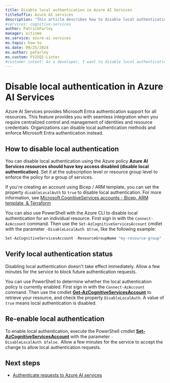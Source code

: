 ```yaml
---
title: Disable local authentication in Azure AI Services
titleSuffix: Azure AI services
description: "This article describes how to disable local authentication in Azure AI Services for improved security."
#services: cognitive-services
author: PatrickFarley
manager: nitinme
ms.service: azure-ai-services
ms.topic: how-to
ms.date: 09/25/2024
ms.author: pafarley
ms.custom: FY25Q1-Linter
#customer intent: As a developer, I want to disable local authentication in Azure AI Services so that I can enforce Microsoft Entra authentication.
---
```


# Disable local authentication in Azure AI Services

Azure AI Services provides Microsoft Entra authentication support for all resources. This feature provides you with seamless integration when you require centralized control and management of identities and resource credentials. Organizations can disable local authentication methods and enforce Microsoft Entra authentication instead.

## How to disable local authentication

You can disable local authentication using the Azure policy **Azure AI Services resources should have key access disabled (disable local authentication)**. Set it at the subscription level or resource group level to enforce the policy for a group of services.

If you're creating an account using Bicep / ARM template, you can set the property `disableLocalAuth` to `true` to disable local authentication. For more information, see 
[Microsoft.CognitiveServices accounts - Bicep, ARM template, & Terraform](/azure/templates/microsoft.cognitiveservices/accounts)

You can also use PowerShell with the Azure CLI to disable local authentication for an individual resource. First sign in with the `Connect-AzAccount` command. Then use the `Set-AzCognitiveServicesAccount` cmdlet with the parameter `-DisableLocalAuth $true`, like the following example:

```powershell
Set-AzCognitiveServicesAccount -ResourceGroupName "my-resource-group" -Name "my-resource-name" -DisableLocalAuth $false
```

## Verify local authentication status

Disabling local authentication doesn't take effect immediately. Allow a few minutes for the service to block future authentication requests.

You can use PowerShell to determine whether the local authentication policy is currently enabled. First sign in with the `Connect-AzAccount` command. Then use the cmdlet **[Get-AzCognitiveServicesAccount](/powershell/module/az.cognitiveservices/get-azcognitiveservicesaccount)** to retrieve your resource, and check the property `DisableLocalAuth`. A value of `true` means local authentication is disabled.

## Re-enable local authentication

To enable local authentication, execute the PowerShell cmdlet **[Set-AzCognitiveServicesAccount](/powershell/module/az.cognitiveservices/set-azcognitiveservicesaccount)** with the parameter `-DisableLocalAuth $false`.  Allow a few minutes for the service to accept the change to allow local authentication requests.

## Next steps
- [Authenticate requests to Azure AI services](./authentication.md)
